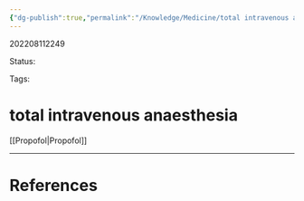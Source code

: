 ```yaml
---
{"dg-publish":true,"permalink":"/Knowledge/Medicine/total intravenous anaesthesia/"}
---
```



202208112249

Status: 

Tags:

# total intravenous anaesthesia
[[Propofol\|Propofol]]








___
# References